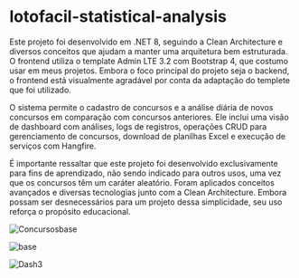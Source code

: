 # lotofacil-statistical-analysis
Este projeto foi desenvolvido em .NET 8, seguindo a Clean Architecture e diversos conceitos que ajudam a manter uma arquitetura bem estruturada. O frontend utiliza o template Admin LTE 3.2 com Bootstrap 4, que costumo usar em meus projetos. Embora o foco principal do projeto seja o backend, o frontend está visualmente agradável por conta da adaptação do templete que foi utilizado.

O sistema permite o cadastro de concursos e a análise diária de novos concursos em comparação com concursos anteriores. Ele inclui uma visão de dashboard com análises, logs de registros, operações CRUD para gerenciamento de concursos, download de planilhas Excel e execução de serviços com Hangfire.

É importante ressaltar que este projeto foi desenvolvido exclusivamente para fins de aprendizado, não sendo indicado para outros usos, uma vez que os concursos têm um caráter aleatório. Foram aplicados conceitos avançados e diversas tecnologias junto com a Clean Architecture. Embora possam ser desnecessários para um projeto dessa simplicidade, seu uso reforça o propósito educacional.

![Concursosbase](https://github.com/user-attachments/assets/104cfcb8-1001-497a-a156-c6d8c9d7af81)

![base](https://github.com/user-attachments/assets/2bef8ced-07af-4fff-a982-41c3d62cabe0)

![Dash3](https://github.com/user-attachments/assets/49f7e28c-13d2-47b4-b5af-7e0ef4a12d8f)




